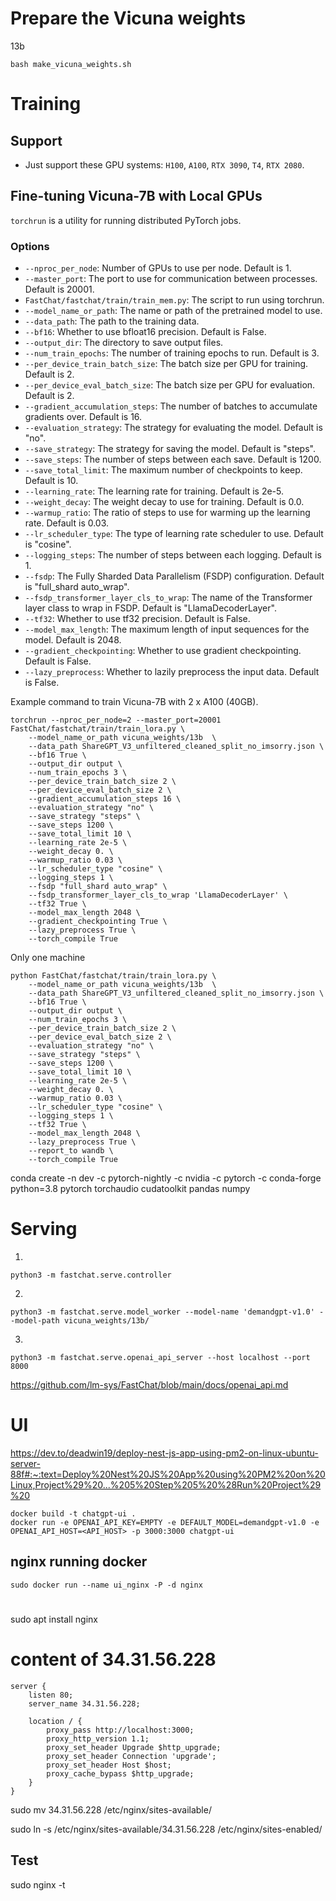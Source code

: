 # Prepare the Vicuna weights

13b

```
bash make_vicuna_weights.sh
```

# Training

## Support

- Just support these GPU systems: `H100`, `A100`, `RTX 3090`, `T4`, `RTX 2080`.

## Fine-tuning Vicuna-7B with Local GPUs

`torchrun` is a utility for running distributed PyTorch jobs.

### Options

- `--nproc_per_node`: Number of GPUs to use per node. Default is 1.
- `--master_port`: The port to use for communication between processes. Default is 20001.
- `FastChat/fastchat/train/train_mem.py`: The script to run using torchrun.
- `--model_name_or_path`: The name or path of the pretrained model to use.
- `--data_path`: The path to the training data.
- `--bf16`: Whether to use bfloat16 precision. Default is False.
- `--output_dir`: The directory to save output files.
- `--num_train_epochs`: The number of training epochs to run. Default is 3.
- `--per_device_train_batch_size`: The batch size per GPU for training. Default is 2.
- `--per_device_eval_batch_size`: The batch size per GPU for evaluation. Default is 2.
- `--gradient_accumulation_steps`: The number of batches to accumulate gradients over. Default is 16.
- `--evaluation_strategy`: The strategy for evaluating the model. Default is "no".
- `--save_strategy`: The strategy for saving the model. Default is "steps".
- `--save_steps`: The number of steps between each save. Default is 1200.
- `--save_total_limit`: The maximum number of checkpoints to keep. Default is 10.
- `--learning_rate`: The learning rate for training. Default is 2e-5.
- `--weight_decay`: The weight decay to use for training. Default is 0.0.
- `--warmup_ratio`: The ratio of steps to use for warming up the learning rate. Default is 0.03.
- `--lr_scheduler_type`: The type of learning rate scheduler to use. Default is "cosine".
- `--logging_steps`: The number of steps between each logging. Default is 1.
- `--fsdp`: The Fully Sharded Data Parallelism (FSDP) configuration. Default is "full_shard auto_wrap".
- `--fsdp_transformer_layer_cls_to_wrap`: The name of the Transformer layer class to wrap in FSDP. Default is "LlamaDecoderLayer".
- `--tf32`: Whether to use tf32 precision. Default is False.
- `--model_max_length`: The maximum length of input sequences for the model. Default is 2048.
- `--gradient_checkpointing`: Whether to use gradient checkpointing. Default is False.
- `--lazy_preprocess`: Whether to lazily preprocess the input data. Default is False.

Example command to train Vicuna-7B with 2 x A100 (40GB).
```
torchrun --nproc_per_node=2 --master_port=20001 FastChat/fastchat/train/train_lora.py \
    --model_name_or_path vicuna_weights/13b  \
    --data_path ShareGPT_V3_unfiltered_cleaned_split_no_imsorry.json \
    --bf16 True \
    --output_dir output \
    --num_train_epochs 3 \
    --per_device_train_batch_size 2 \
    --per_device_eval_batch_size 2 \
    --gradient_accumulation_steps 16 \
    --evaluation_strategy "no" \
    --save_strategy "steps" \
    --save_steps 1200 \
    --save_total_limit 10 \
    --learning_rate 2e-5 \
    --weight_decay 0. \
    --warmup_ratio 0.03 \
    --lr_scheduler_type "cosine" \
    --logging_steps 1 \
    --fsdp "full_shard auto_wrap" \
    --fsdp_transformer_layer_cls_to_wrap 'LlamaDecoderLayer' \
    --tf32 True \
    --model_max_length 2048 \
    --gradient_checkpointing True \
    --lazy_preprocess True \
    --torch_compile True
```

Only one machine
```
python FastChat/fastchat/train/train_lora.py \
    --model_name_or_path vicuna_weights/13b  \
    --data_path ShareGPT_V3_unfiltered_cleaned_split_no_imsorry.json \
    --bf16 True \
    --output_dir output \
    --num_train_epochs 3 \
    --per_device_train_batch_size 2 \
    --per_device_eval_batch_size 2 \
    --evaluation_strategy "no" \
    --save_strategy "steps" \
    --save_steps 1200 \
    --save_total_limit 10 \
    --learning_rate 2e-5 \
    --weight_decay 0. \
    --warmup_ratio 0.03 \
    --lr_scheduler_type "cosine" \
    --logging_steps 1 \
    --tf32 True \
    --model_max_length 2048 \
    --lazy_preprocess True \
    --report_to wandb \
    --torch_compile True
```

conda create -n dev -c pytorch-nightly -c nvidia -c pytorch -c conda-forge python=3.8 pytorch torchaudio cudatoolkit pandas numpy


# Serving

1. 
```
python3 -m fastchat.serve.controller
```

2. 
```
python3 -m fastchat.serve.model_worker --model-name 'demandgpt-v1.0' --model-path vicuna_weights/13b/
```

3.
```
python3 -m fastchat.serve.openai_api_server --host localhost --port 8000
```

https://github.com/lm-sys/FastChat/blob/main/docs/openai_api.md

# UI

https://dev.to/deadwin19/deploy-nest-js-app-using-pm2-on-linux-ubuntu-server-88f#:~:text=Deploy%20Nest%20JS%20App%20using%20PM2%20on%20Linux,Project%29%20...%205%20Step%205%20%28Run%20Project%29%20


```
docker build -t chatgpt-ui .
docker run -e OPENAI_API_KEY=EMPTY -e DEFAULT_MODEL=demandgpt-v1.0 -e OPENAI_API_HOST=<API_HOST> -p 3000:3000 chatgpt-ui
```

## nginx running docker

```
sudo docker run --name ui_nginx -P -d nginx
```

# 
sudo apt install nginx

# content of 34.31.56.228
```
server {
    listen 80;
    server_name 34.31.56.228;

    location / {
        proxy_pass http://localhost:3000;
        proxy_http_version 1.1;
        proxy_set_header Upgrade $http_upgrade;
        proxy_set_header Connection 'upgrade';
        proxy_set_header Host $host;
        proxy_cache_bypass $http_upgrade;
    }
}
```

sudo mv 34.31.56.228 /etc/nginx/sites-available/

sudo ln -s /etc/nginx/sites-available/34.31.56.228 /etc/nginx/sites-enabled/

## Test
sudo nginx -t
